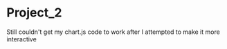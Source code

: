 # Project_2

Still couldn't get my chart.js code to work after I attempted to make it more interactive

